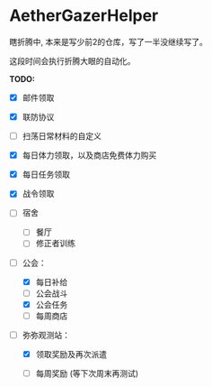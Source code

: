 # AetherGazerHelper
瞎折腾中, 本来是写少前2的仓库，写了一半没继续写了。

这段时间会执行折腾大眼的自动化。



**TODO:**

- [x] 邮件领取

- [x] 联防协议

- [ ] 扫荡日常材料的自定义

- [x] 每日体力领取，以及商店免费体力购买

- [x] 每日任务领取

- [x] 战令领取

- [ ] 宿舍

  - [ ] 餐厅
  - [ ] 修正者训练

- [ ] 公会：

  - [x] 每日补给
  - [ ] 公会战斗
  - [x] 公会任务
  - [ ] 每周商店

- [ ] 弥弥观测站：

  - [x] 领取奖励及再次派遣

  - [ ] 每周奖励 (等下次周末再测试)

    
